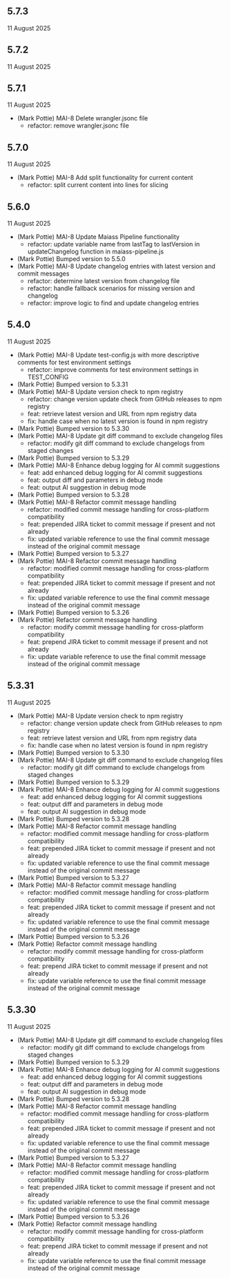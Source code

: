 ## 5.7.3
11 August 2025

## 5.7.2
11 August 2025

## 5.7.1
11 August 2025

- (Mark Pottie) MAI-8 Delete wrangler.jsonc file
	- refactor: remove wrangler.jsonc file

## 5.7.0
11 August 2025

- (Mark Pottie) MAI-8 Add split functionality for current content
	- refactor: split current content into lines for slicing

## 5.6.0
11 August 2025

- (Mark Pottie) MAI-8 Update Maiass Pipeline functionality
	- refactor: update variable name from lastTag to lastVersion in updateChangelog function in maiass-pipeline.js
- (Mark Pottie) Bumped version to 5.5.0
- (Mark Pottie) MAI-8 Update changelog entries with latest version and commit messages
	- refactor: determine latest version from changelog file
	- refactor: handle fallback scenarios for missing version and changelog
	- refactor: improve logic to find and update changelog entries

## 5.4.0
11 August 2025

- (Mark Pottie) MAI-8 Update test-config.js with more descriptive comments for test environment settings
	- refactor: improve comments for test environment settings in TEST_CONFIG
- (Mark Pottie) Bumped version to 5.3.31
- (Mark Pottie) MAI-8 Update version check to npm registry
	- refactor: change version update check from GitHub releases to npm registry
	- feat: retrieve latest version and URL from npm registry data
	- fix: handle case when no latest version is found in npm registry
- (Mark Pottie) Bumped version to 5.3.30
- (Mark Pottie) MAI-8 Update git diff command to exclude changelog files
	- refactor: modify git diff command to exclude changelogs from staged changes
- (Mark Pottie) Bumped version to 5.3.29
- (Mark Pottie) MAI-8 Enhance debug logging for AI commit suggestions
	- feat: add enhanced debug logging for AI commit suggestions
	- feat: output diff and parameters in debug mode
	- feat: output AI suggestion in debug mode
- (Mark Pottie) Bumped version to 5.3.28
- (Mark Pottie) MAI-8 Refactor commit message handling
	- refactor: modified commit message handling for cross-platform compatibility
	- feat: prepended JIRA ticket to commit message if present and not already
	- fix: updated variable reference to use the final commit message instead of the original commit message
- (Mark Pottie) Bumped version to 5.3.27
- (Mark Pottie) MAI-8 Refactor commit message handling
	- refactor: modified commit message handling for cross-platform compatibility
	- feat: prepended JIRA ticket to commit message if present and not already
	- fix: updated variable reference to use the final commit message instead of the original commit message
- (Mark Pottie) Bumped version to 5.3.26
- (Mark Pottie) Refactor commit message handling
	- refactor: modify commit message handling for cross-platform compatibility
	- feat: prepend JIRA ticket to commit message if present and not already
	- fix: update variable reference to use the final commit message instead of the original commit message

## 5.3.31
11 August 2025

- (Mark Pottie) MAI-8 Update version check to npm registry
	- refactor: change version update check from GitHub releases to npm registry
	- feat: retrieve latest version and URL from npm registry data
	- fix: handle case when no latest version is found in npm registry
- (Mark Pottie) Bumped version to 5.3.30
- (Mark Pottie) MAI-8 Update git diff command to exclude changelog files
	- refactor: modify git diff command to exclude changelogs from staged changes
- (Mark Pottie) Bumped version to 5.3.29
- (Mark Pottie) MAI-8 Enhance debug logging for AI commit suggestions
	- feat: add enhanced debug logging for AI commit suggestions
	- feat: output diff and parameters in debug mode
	- feat: output AI suggestion in debug mode
- (Mark Pottie) Bumped version to 5.3.28
- (Mark Pottie) MAI-8 Refactor commit message handling
	- refactor: modified commit message handling for cross-platform compatibility
	- feat: prepended JIRA ticket to commit message if present and not already
	- fix: updated variable reference to use the final commit message instead of the original commit message
- (Mark Pottie) Bumped version to 5.3.27
- (Mark Pottie) MAI-8 Refactor commit message handling
	- refactor: modified commit message handling for cross-platform compatibility
	- feat: prepended JIRA ticket to commit message if present and not already
	- fix: updated variable reference to use the final commit message instead of the original commit message
- (Mark Pottie) Bumped version to 5.3.26
- (Mark Pottie) Refactor commit message handling
	- refactor: modify commit message handling for cross-platform compatibility
	- feat: prepend JIRA ticket to commit message if present and not already
	- fix: update variable reference to use the final commit message instead of the original commit message

## 5.3.30
11 August 2025

- (Mark Pottie) MAI-8 Update git diff command to exclude changelog files
	- refactor: modify git diff command to exclude changelogs from staged changes
- (Mark Pottie) Bumped version to 5.3.29
- (Mark Pottie) MAI-8 Enhance debug logging for AI commit suggestions
	- feat: add enhanced debug logging for AI commit suggestions
	- feat: output diff and parameters in debug mode
	- feat: output AI suggestion in debug mode
- (Mark Pottie) Bumped version to 5.3.28
- (Mark Pottie) MAI-8 Refactor commit message handling
	- refactor: modified commit message handling for cross-platform compatibility
	- feat: prepended JIRA ticket to commit message if present and not already
	- fix: updated variable reference to use the final commit message instead of the original commit message
- (Mark Pottie) Bumped version to 5.3.27
- (Mark Pottie) MAI-8 Refactor commit message handling
	- refactor: modified commit message handling for cross-platform compatibility
	- feat: prepended JIRA ticket to commit message if present and not already
	- fix: updated variable reference to use the final commit message instead of the original commit message
- (Mark Pottie) Bumped version to 5.3.26
- (Mark Pottie) Refactor commit message handling
	- refactor: modify commit message handling for cross-platform compatibility
	- feat: prepend JIRA ticket to commit message if present and not already
	- fix: update variable reference to use the final commit message instead of the original commit message

